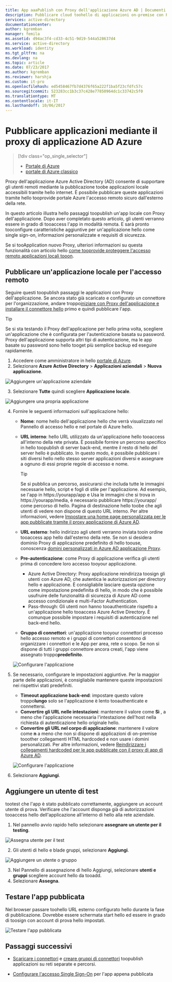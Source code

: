 ```yaml
---
title: App aaaPublish con Proxy dell'applicazione Azure AD | Documenti Microsoft
description: Pubblicare cloud toohello di applicazioni on-premise con Proxy dell'applicazione Azure Active Directory nel portale di Azure hello.
services: active-directory
documentationcenter: 
author: kgremban
manager: femila
ms.assetid: d94ac3f4-cd33-4c51-9d19-544a528637d4
ms.service: active-directory
ms.workload: identity
ms.tgt_pltfrm: na
ms.devlang: na
ms.topic: article
ms.date: 07/23/2017
ms.author: kgremban
ms.reviewer: harshja
ms.custom: it-pro
ms.openlocfilehash: ed5458467fb7d4376f65a222f1ba5f23cfdfc57c
ms.sourcegitcommit: 523283cc1b3c37c428e77850964dc1c33742c5f0
ms.translationtype: MT
ms.contentlocale: it-IT
ms.lasthandoff: 10/06/2017
---
```

# <a name="publish-applications-using-azure-ad-application-proxy"></a>Pubblicare applicazioni mediante il proxy di applicazione AD Azure

> [!div class="op_single_selector"]
> * [Portale di Azure](application-proxy-publish-azure-portal.md)
> * [portale di Azure classico](active-directory-application-proxy-publish.md)

Proxy dell'applicazione Azure Active Directory (AD) consente di supportare gli utenti remoti mediante la pubblicazione toobe applicazioni locale accessibili tramite hello internet. È possibile pubblicare queste applicazioni tramite hello tooprovide portale Azure l'accesso remoto sicuro dall'esterno della rete.

In questo articolo illustra hello passaggi toopublish un'app locale con Proxy dell'applicazione. Dopo aver completato questo articolo, gli utenti verranno essere in grado di tooaccess l'app in modalità remota. E sarà pronto tooconfigure caratteristiche aggiuntive per un'applicazione hello come single sign-on, informazioni personalizzate e requisiti di sicurezza.

Se si tooApplication nuovo Proxy, ulteriori informazioni su questa funzionalità con articolo hello [come tooprovide proteggere l'accesso remoto applicazioni locali tooon](active-directory-application-proxy-get-started.md).


## <a name="publish-an-on-premises-app-for-remote-access"></a>Pubblicare un'applicazione locale per l'accesso remoto

Seguire questi toopublish passaggi le applicazioni con Proxy dell'applicazione. Se ancora stato già scaricato e configurato un connettore per l'organizzazione, andare troppo[iniziare con Proxy dell'applicazione e installare il connettore hello](active-directory-application-proxy-enable.md) primo e quindi pubblicare l'app.

> [!TIP]
> Se si sta testando il Proxy dell'applicazione per hello prima volta, scegliere un'applicazione che è configurata per l'autenticazione basata su password. Proxy dell'applicazione supporta altri tipi di autenticazione, ma le app basate su password sono hello tooget più semplice backup ed eseguire rapidamente. 

1. Accedere come amministratore in hello [portale di Azure](https://portal.azure.com/).
2. Selezionare **Azure Active Directory** > **Applicazioni aziendali** > **Nuova applicazione**.

  ![Aggiungere un'applicazione aziendale](./media/application-proxy-publish-azure-portal/add-app.png)

3. Selezionare **Tutte** quindi scegliere **Applicazione locale**.  

  ![Aggiungere una propria applicazione](./media/application-proxy-publish-azure-portal/add-your-own.png)

4. Fornire le seguenti informazioni sull'applicazione hello:

   - **Nome**: nome hello dell'applicazione hello che verrà visualizzato nel Pannello di accesso hello e nel portale di Azure hello. 

   - **URL interno**: hello URL utilizzato da un'applicazione hello tooaccess all'interno della rete privata. È possibile fornire un percorso specifico in hello toopublish di server back-end, mentre il resto di hello del server hello è pubblicato. In questo modo, è possibile pubblicare i siti diversi hello nello stesso server applicazioni diversi e assegnare a ognuno di essi proprie regole di accesso e nome.

     > [!TIP]
     > Se si pubblica un percorso, assicurarsi che includa tutte le immagini necessarie hello, script e fogli di stile per l'applicazione. Ad esempio, se l'app in https://yourapp/app e Usa le immagini che si trova in https://yourapp/media, è necessario pubblicare https://yourapp/ come percorso di hello. Pagina di destinazione hello toobe che agli utenti di vedere non dispone di questo URL interno. Per altre informazioni, vedere [Impostare una home page personalizzata per le app pubblicate tramite il proxy applicazione di Azure AD](application-proxy-office365-app-launcher.md).

   - **URL esterno**: hello indirizzo agli utenti verranno inviata tooin ordine tooaccess app hello dall'esterno della rete. Se non si desidera dominio Proxy di applicazione predefinito di hello toouse, conoscenza [domini personalizzati in Azure AD applicazione Proxy](active-directory-application-proxy-custom-domains.md).
   - **Pre-autenticazione**: come Proxy di applicazione verifica gli utenti prima di concedere loro accesso tooyour applicazione. 

     - Azure Active Directory: Proxy applicazione reindirizza toosign gli utenti con Azure AD, che autentica le autorizzazioni per directory hello e applicazione. È consigliabile lasciare questa opzione come impostazione predefinita di hello, in modo che è possibile usufruire delle funzionalità di sicurezza di Azure AD come accesso condizionale e multi-Factor Authentication.
     - Pass-through: Gli utenti non hanno tooauthenticate rispetto a un'applicazione hello tooaccess Azure Active Directory. È comunque possibile impostare i requisiti di autenticazione nel back-end hello.
   - **Gruppo di connettori**: un'applicazione tooyour connettori processo hello accesso remoto e i gruppi di connettori consentono di organizzare i connettori e le App per area, rete o scopo. Se non si dispone di tutti i gruppi connettore ancora creati, l'app viene assegnato troppo**predefinito**.

   ![Configurare l'applicazione](./media/application-proxy-publish-azure-portal/configure-app.png)
5. Se necessario, configurare le impostazioni aggiuntive. Per la maggior parte delle applicazioni, è consigliabile mantenere queste impostazioni nei rispettivi stati predefiniti. 
   - **Timeout applicazione back-end**: impostare questo valore troppo**lungo** solo se l'applicazione è lento tooauthenticate e connettersi. 
   - **Convertire gli URL nelle intestazioni**: mantenere il valore come **Sì** , a meno che l'applicazione necessaria l'intestazione dell'host nella richiesta di autenticazione hello originale hello.
   - **Convertire gli URL nel corpo di applicazione**: mantenere il valore come **n** a meno che non si dispone di applicazioni di on-premise tooother collegamenti HTML hardcoded e non usare i domini personalizzati. Per altre informazioni, vedere [Reindirizzare i collegamenti hardcoded per le app pubblicate con il proxy di app di Azure AD](application-proxy-link-translation.md).
   
   ![Configurare l'applicazione](./media/application-proxy-publish-azure-portal/additional-settings.png)

6. Selezionare **Aggiungi**.


## <a name="add-a-test-user"></a>Aggiungere un utente di test 

tootest che l'app è stato pubblicato correttamente, aggiungere un account utente di prova. Verificare che l'account disponga già di autorizzazioni tooaccess hello dell'applicazione all'interno di hello alla rete aziendale.

1. Nel pannello avvio rapido hello selezionare **assegnare un utente per il testing**.

  ![Assegna utente per il test](./media/application-proxy-publish-azure-portal/assign-user.png)

2. Gli utenti di hello e blade gruppi, selezionare **Aggiungi**.

  ![Aggiungere un utente o gruppo](./media/application-proxy-publish-azure-portal/add-user.png)

3. Nel Pannello di assegnazione di hello Aggiungi, selezionare **utenti e gruppi** scegliere account hello da tooadd. 
4. Selezionare **Assegna**.

## <a name="test-your-published-app"></a>Testare l'app pubblicata

Nel browser passare toohello URL esterno configurato hello durante la fase di pubblicazione. Dovrebbe essere schermata start hello ed essere in grado di toosign con account di prova hello impostati.

![Testare l'app pubblicata](./media/application-proxy-publish-azure-portal/test-app.png)


## <a name="next-steps"></a>Passaggi successivi
- [Scaricare i connettori](active-directory-application-proxy-enable.md) e [creare gruppi di connettori](active-directory-application-proxy-connectors-azure-portal.md) toopublish applicazioni su reti separate e percorsi.

- [Configurare l'accesso Single Sign-On](application-proxy-sso-azure-portal.md) per l'app appena pubblicata
